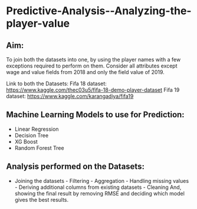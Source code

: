 # Predictive-Analysis--Analyzing-the-player-value

## Aim:
To join both the datasets into one, by using the player names with a few exceptions required to perform on them. Consider all  attributes  except wage  and  value fields from 2018 and only the  field value of 2019.

Link to both the Datasets:
Fifa 18 dataset:  https://www.kaggle.com/thec03u5/fifa-18-demo-player-dataset
Fifa 19 dataset: https://www.kaggle.com/karangadiya/fifa19

## Machine Learning Models to use for Prediction:
-  Linear Regression
- Decision Tree
- XG  Boost
- Random Forest Tree

## Analysis performed on the Datasets:
- Joining the datasets - Filtering - Aggregation - Handling missing values - Deriving additional columns from existing datasets - Cleaning
And, showing the final result by removing RMSE  and deciding which model  gives  the best results.


